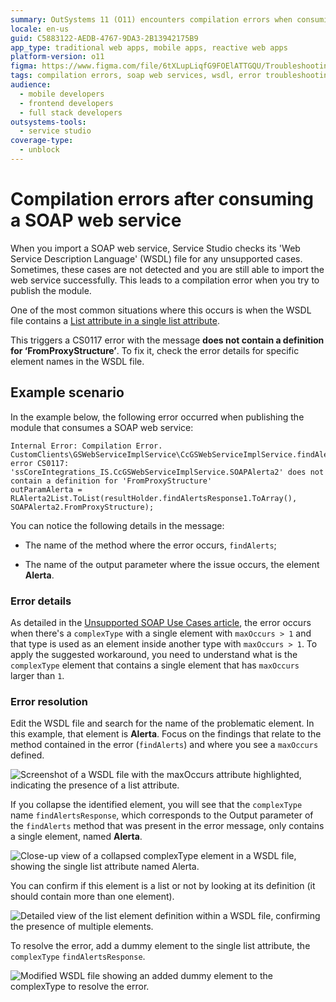```yaml
---
summary: OutSystems 11 (O11) encounters compilation errors when consuming SOAP web services with unsupported WSDL cases.
locale: en-us
guid: C5883122-AEDB-4767-9DA3-2B13942175B9
app_type: traditional web apps, mobile apps, reactive web apps
platform-version: o11
figma: https://www.figma.com/file/6tXLupLiqfG9FOElATTGQU/Troubleshooting?type=design&node-id=3367%3A23&mode=design&t=xXsxbR6xHsAFDPkM-1
tags: compilation errors, soap web services, wsdl, error troubleshooting, outsystems service studio
audience:
  - mobile developers
  - frontend developers
  - full stack developers
outsystems-tools:
  - service studio
coverage-type:
  - unblock
---
```


# Compilation errors after consuming a SOAP web service

When you import a SOAP web service, Service Studio checks its 'Web Service Description Language' (WSDL) file for any unsupported cases. Sometimes, these cases are not detected and you are still able to import the web service successfully. This leads to a compilation error when you try to publish the module.

One of the most common situations where this occurs is when the WSDL file contains a [List attribute in a single list attribute](https://success.outsystems.com/documentation/11/extensibility_and_integration/soap/consuming_soap_web_services/unsupported_soap_use_cases/#list-attribute-in-a-single-list-attribute).

This triggers a CS0117 error with the message **does not contain a definition for ‘FromProxyStructure’**. To fix it, check the error details for specific element names in the WSDL file.

## Example scenario

In the example below, the following error occurred when publishing the module that consumes a SOAP web service:

```
Internal Error: Compilation Error.
CustomClients\GSWebServiceImplService\CcGSWebServiceImplService.findAlerts.cs(110,95): error CS0117: 'ssCoreIntegrations_IS.CcGSWebServiceImplService.SOAPAlerta2' does not contain a definition for 'FromProxyStructure'
outParamAlerta = RLAlerta2List.ToList(resultHolder.findAlertsResponse1.ToArray(), SOAPAlerta2.FromProxyStructure);

```

You can notice the following details in the message:

* The name of the method where the error occurs, `findAlerts`;

* The name of the output parameter where the issue occurs, the element **Alerta**.

### Error details

As detailed in the [Unsupported SOAP Use Cases article](https://success.outsystems.com/documentation/11/extensibility_and_integration/soap/consuming_soap_web_services/unsupported_soap_use_cases/#list-attribute-in-a-single-list-attribute), the error occurs when there's a `complexType` with a single element with `maxOccurs > 1` and that type is used as an element inside another type with `maxOccurs > 1`. To apply the suggested workaround, you need to understand what is the `complexType` element that contains a single element that has `maxOccurs` larger than `1`.

### Error resolution

Edit the WSDL file and search for the name of the problematic element. In this example, that element is **Alerta**. Focus on the findings that relate to the method contained in the error (`findAlerts`) and where you see a `maxOccurs` defined.

![Screenshot of a WSDL file with the maxOccurs attribute highlighted, indicating the presence of a list attribute.](images/maxoccurs-defined.png "WSDL File Highlighting maxOccurs Attribute")

If you collapse the identified element, you will see that the `complexType` name `findAlertsResponse`, which corresponds to the Output parameter of the `findAlerts` method that was present in the error message, only contains a single element, named **Alerta**.

![Close-up view of a collapsed complexType element in a WSDL file, showing the single list attribute named Alerta.](images/maxoccurs-defined-2.png "Collapsed ComplexType Element in WSDL File")

You can confirm if this element is a list or not by looking at its definition (it should contain more than one element).

![Detailed view of the list element definition within a WSDL file, confirming the presence of multiple elements.](images/maxoccurs-defined-3.png "Definition of List Element in WSDL File")

To resolve the error, add a dummy element to the single list attribute, the `complexType` `findAlertsResponse`.

![Modified WSDL file showing an added dummy element to the complexType to resolve the error.](images/maxoccurs-defined-4.png "WSDL File with Added Dummy Element")
